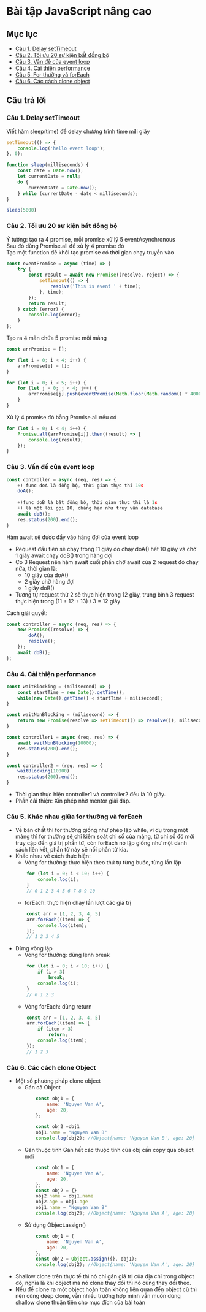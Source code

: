 # Bài tập JavaScript nâng cao

## Mục lục
* [Câu 1. Delay setTimeout](#câu-1-delay-settimeout)
* [Câu 2. Tối ưu 20 sự kiện bất đồng bộ](#câu-2-tối-ưu-20-sự-kiện-bất-đồng-bộ)
* [Câu 3. Vấn đề của event loop](#câu-3-vấn-đề-của-event-loop)
* [Câu 4. Cải thiện performance](#câu-4-cải-thiện-performance)
* [Câu 5. For thường và forEach](#câu-5-khác-nhau-giữa-for-thường-và-foreach)
* [Câu 6. Các cách clone object](#câu-5-khác-nhau-giữa-for-thường-và-foreach)

## Câu trả lời

### Câu 1. Delay setTimeout
Viết hàm sleep(time) để delay chương trình time mili giây

```JavaScript
setTimeout(() => {
	console.log('hello event loop');
}, 0);

function sleep(milliseconds) {
	const date = Date.now();
	let currentDate = null;
	do {
		currentDate = Date.now();
	} while (currentDate - date < milliseconds);
}

sleep(5000)
```

### Câu 2. Tối ưu 20 sự kiện bất đồng bộ
Ý tưởng: tạo ra 4 promise, mỗi promise xử lý 5 eventAsynchronous <br>
Sau đó dùng Promise.all để xử lý 4 promise đó <br>
Tạo một function để khởi tạo promise có thời gian chạy truyền vào<br>
```JavaScript
const eventPromise = async (time) => {
    try {
        const result = await new Promise((resolve, reject) => {
            setTimeout(() => {
                resolve('This is event ' + time);
            }, time);
        });
        return result;
    } catch (error) {
        console.log(error);
    }
};
```
Tạo ra 4 mản chứa 5 promise mỗi mảng
```JavaScript
const arrPromise = [];

for (let i = 0; i < 4; i++) {
    arrPromise[i] = [];
}

for (let i = 0; i < 5; i++) {
    for (let j = 0; j < 4; j++) {
        arrPromise[j].push(eventPromise(Math.floor(Math.random() * 4000)));
    }
}
```
Xử lý 4 promise đó bằng Promise.all nếu có
```JavaScript
for (let i = 0; i < 4; i++) {
    Promise.all(arrPromise[i]).then((result) => {
        console.log(result);
    });
}
```

### Câu 3. Vấn đề của event loop
```JavaScript
const controller = async (req, res) => {
    +) func doA là đồng bộ, thời gian thực thi 10s
    doA();
 
    +)func doB là bất đồng bộ, thời gian thực thi là 1s
    +) là một lời gọi IO, chẳng hạn như truy vấn database
    await doB();
    res.status(200).end();
}
```
Hàm await  sẽ được đẩy vào hàng đợi của event loop
- Request đầu tiên sẽ chạy trong 11 giây do chạy doA() hết 10 giây và chờ 1 giây await chạy doB() trong hàng đợi
- Có 3 Request nên hàm await cuối phần chờ await của 2 request đó chạy nữa, thời gian là:
	- 10 giây của doA()
	- 2 giây chờ hàng đợi
	- 1 giây doB()
- Tương tự request thứ 2 sẽ thực hiện trong 12 giây, trung bình 3 request thực hiện trong (11 + 12 + 13) / 3 = 12 giây

Cách giải quyết:
```JavaScript
const controller = async (req, res) => {
    new Promise((resolve) => {
        doA();
        resolve();
    });
    await doB();
};
```

### Câu 4. Cải thiện performance

```JavaScript
const waitBlocking = (milisecond) => {
    const startTime = new Date().getTime();
    while(new Date().getTime() < startTime + milisecond);
}

const waitNonBlocking = (milisecond) => {
    return new Promise(resolve => setTimeout(() => resolve()), milisecond);
}

const controller1 = async (req, res) => {
    await waitNonBlocking(10000);
    res.status(200).end();
}

const controller2 = (req, res) => {
    waitBlocking(10000)
    res.status(200).end();
}
```
- Thời gian thực hiện controller1 và controller2 đều là 10 giây.
- Phần cải thiện: Xin phép nhờ mentor giải đáp.

### Câu 5. Khác nhau giữa for thường và forEach
-  Về bản chất thì for thường giống như phép lặp while, ví dụ trong một mảng thì for thường sẽ chỉ kiểm soát chỉ số của mảng, từ chỉ số đó mới truy cập đến giá trị phần tử, còn forEach nó lặp giống như một danh sách liên kết, phần tử này sẽ nối phần tử kia.
-  Khác nhau về cách thực hiện:
	- Vòng for thường: thực hiện theo thứ tự từng bước, từng lần lặp
	```JavaScript
		for (let i = 0; i < 10; i++) {
			console.log(i);
		}
		// 0 1 2 3 4 5 6 7 8 9 10
	```
	- forEach: thực hiện chạy lần lượt các giá trị
	```JavaScript
		const arr = [1, 2, 3, 4, 5]
		arr.forEach((item) => {
			console.log(item);
		});
		// 1 2 3 4 5
	```
- Dừng vòng lặp
	- Vòng for thường: dùng lệnh break
	```JavaScript
		for (let i = 0; i < 10; i++) {
			if (i > 3)
				break;
			console.log(i);
		}
		// 0 1 2 3
	```
	- Vòng forEach: dùng return
	```JavaScript
		const arr = [1, 2, 3, 4, 5]
		arr.forEach((item) => {
			if (item > 3)
				return;
			console.log(item);
		});
		// 1 2 3
	```
### Câu 6. Các cách clone Object
- Một số phương pháp clone object
	- Gán cả Object
		```JavaScript
			const obj1 = {
				name: 'Nguyen Van A',
				age: 20,
			};

			const obj2 =obj1
			obj1.name = "Nguyen Van B"
			console.log(obj2); //Object{name: 'Nguyen Van B', age: 20}
		```
	- Gán thuộc tính
		Gán hết các thuộc tính của obj cần copy qua object mới
		```JavaScript
			const obj1 = {
				name: 'Nguyen Van A',
				age: 20,
			};
			const obj2 = {}
			obj2.name = obj1.name
			obj2.age = obj1.age
			obj1.name = "Nguyen Van B"
			console.log(obj2); //Object{name: 'Nguyen Van A', age: 20}
		```
	- Sử dụng Object.assign()
		```JavaScript
			const obj1 = {
				name: 'Nguyen Van A',
				age: 20,
			};
			const obj2 = Object.assign({}, obj1);
			console.log(obj2); //Object{name: 'Nguyen Van A', age: 20}
		```
- Shallow clone trên thực tế thì nó chỉ gán giá trị của địa chỉ trong object đó, nghĩa là khi object mà nó clone thay đổi thì nó cũng thay đổi theo.
- Nếu để clone ra một object hoàn toàn không liên quan đến object cũ thì nên cũng deep clone, vẫn nhiều trường hợp mình vẫn muốn dùng shallow clone thuận tiên cho mục đích của bài toàn